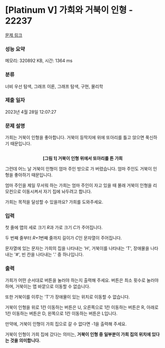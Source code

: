 # [Platinum V] 가희와 거북이 인형 - 22237 

[문제 링크](https://www.acmicpc.net/problem/22237) 

### 성능 요약

메모리: 320892 KB, 시간: 1364 ms

### 분류

너비 우선 탐색, 그래프 이론, 그래프 탐색, 구현, 물리학

### 제출 일자

2023년 4월 28일 12:07:27

### 문제 설명

<p>가희는 거북이 인형을 좋아합니다. 거북이 등딱지에 위에 또아리를 틀고 앉으면 푹신하기 때문입니다.</p>

<p style="text-align: center;"> </p>

<p style="text-align: center;"><img alt="" src=""></p>

<p style="text-align: center;"><strong>[그림 1] 거북이 인형 위에서 또아리를 튼 가희</strong></p>

<p>그런데 어느 날 거북이 인형이 엄마 주인 방으로 가 버렸습니다. 엄마 주인도 거북이 인형을 좋아하기 때문입니다.</p>

<p>엄마 주인을 제일 무서워 하는 가희는 엄마 주인이 자고 있을 때 몰래 거북이 인형을 리모컨으로 이동시켜서 자기 집에 놔두려고 합니다.</p>

<p>가희는 목적을 달성할 수 있을까요? 가희를 도와주세요.</p>

### 입력 

 <p>첫 줄에 맵의 세로 크기 <em>R</em>과 가로 크기 <em>C</em>가 주어집니다.</p>

<p>두 번째 줄부터 <em>R+1</em>번째 줄까지 길이가 <em>C</em>인 문자열이 주어집니다.</p>

<p>문자열에 있는 문자는 가희의 집을 나타내는 'H', 거북이를 나타내는 'T', 장애물을 나타내는 '#', 빈 칸을 나타내는 '.' 중 하나입니다.</p>

### 출력 

 <p>가희가 어떤 순서대로 버튼을 눌러야 하는지 출력해 주세요. 버튼은 최소 횟수로 눌러야 하며, 거북이는 맵 바깥으로 이동할 수 없습니다.</p>

<p>또한 거북이를 이루는 'T'가 장애물이 있는 위치로 이동할 수 없습니다.</p>

<p>거북이 인형을 위로 1칸 이동하는 버튼은 U, 오른쪽으로 1칸 이동하는 버튼은 R, 아래로 1칸 이동하는 버튼은 D, 왼쪽으로 1칸 이동하는 버튼은 L입니다.</p>

<p>만약에, 거북이 인형이 가희 집으로 갈 수 없다면 -1을 출력해 주세요.</p>

<p>거북이 인형이 가희 집에 갔다는 의미는, <strong>거북이 인형 중 일부분이 가희 집의 위치에 있다는 것을 의미합니다.</strong></p>

